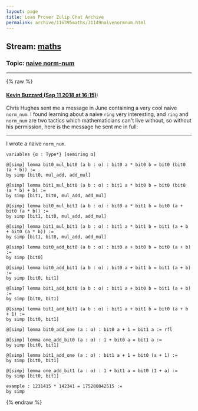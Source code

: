 ```yaml
---
layout: page
title: Lean Prover Zulip Chat Archive 
permalink: archive/116395maths/31149naivenormnum.html
---
```


## Stream: [maths](index.html)
### Topic: [naive norm-num](31149naivenormnum.html)

---


{% raw %}
#### [ Kevin Buzzard (Sep 11 2018 at 16:15)](https://leanprover.zulipchat.com/#narrow/stream/116395-maths/topic/naive%20norm-num/near/133735274):
Chris Hughes sent me a message in June containing a very cool naive `norm_num`. I found learning about a naive `ring` very interesting, and `ring` and `norm_num` are two tactics which mathematicians can't live without, so without his permission, here is the message he sent me in full:

***
I wrote a naive `norm_num`.

```lean
variables {α : Type*} [semiring α]

@[simp] lemma bit0_mul_bit0 (a b : α) : bit0 a * bit0 b = bit0 (bit0 (a * b)) :=
by simp [bit0, mul_add, add_mul]

@[simp] lemma bit1_mul_bit0 (a b : α) : bit1 a * bit0 b = bit0 (bit0 (a * b) + b) :=
by simp [bit1, bit0, mul_add, add_mul]

@[simp] lemma bit0_mul_bit1 (a b : α) : bit0 a * bit1 b = bit0 (a + bit0 (a * b)) :=
by simp [bit1, bit0, mul_add, add_mul]

@[simp] lemma bit1_mul_bit1 (a b : α) : bit1 a * bit1 b = bit1 (a + b + bit0 (a * b)) :=
by simp [bit1, bit0, mul_add, add_mul]

@[simp] lemma bit0_add_bit0 (a b : α) : bit0 a + bit0 b = bit0 (a + b) :=
by simp [bit0]

@[simp] lemma bit0_add_bit1 (a b : α) : bit0 a + bit1 b = bit1 (a + b) :=
by simp [bit0, bit1]

@[simp] lemma bit1_add_bit0 (a b : α) : bit1 a + bit0 b = bit1 (a + b) :=
by simp [bit0, bit1]

@[simp] lemma bit1_add_bit1 (a b : α) : bit1 a + bit1 b = bit0 (a + b + 1) :=
by simp [bit0, bit1]

@[simp] lemma bit0_add_one (a : α) : bit0 a + 1 = bit1 a := rfl

@[simp] lemma one_add_bit0 (a : α) : 1 + bit0 a = bit1 a :=
by simp [bit0, bit1]

@[simp] lemma bit1_add_one (a : α) : bit1 a + 1 = bit0 (a + 1) :=
by simp [bit0, bit1]

@[simp] lemma one_add_bit1 (a : α) : 1 + bit1 a = bit0 (1 + a) :=
by simp [bit0, bit1]

example : 1231415 * 142341 = 175280842515 :=
by simp
```


{% endraw %}
